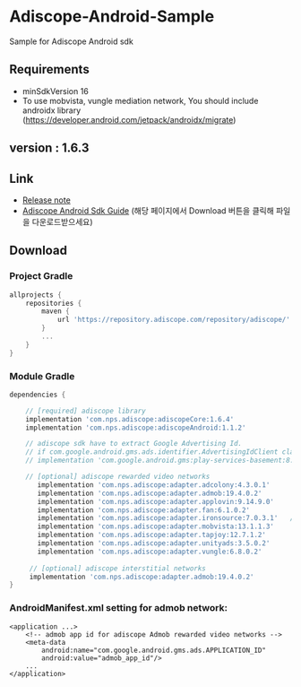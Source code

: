 # Adiscope-Android-Sample
Sample for Adiscope Android sdk


## Requirements
- minSdkVersion 16
- To use mobvista, vungle mediation network, You should include androidx library (https://developer.android.com/jetpack/androidx/migrate)

## version : 1.6.3

## Link
- [Release note](https://github.com/adiscope/Adiscope-Android-Sample/wiki/release_note)
- [Adiscope Android Sdk Guide](https://github.com/adiscope/Adiscope-Android-Sample/tree/master/doc/AdiscopeAndroidSdk_guide.pdf) (해당 페이지에서 Download 버튼을 클릭해 파일을 다운로드받으세요)

## Download

### Project Gradle
```gradle
allprojects {
    repositories {
        maven {
            url 'https://repository.adiscope.com/repository/adiscope/'
        }
        ...
    }
}
```

### Module Gradle
```gradle
dependencies {

    // [required] adiscope library
    implementation 'com.nps.adiscope:adiscopeCore:1.6.4'
    implementation 'com.nps.adiscope:adiscopeAndroid:1.1.2'

    // adiscope sdk have to extract Google Advertising Id.
    // if com.google.android.gms.ads.identifier.AdvertisingIdClient class is not included in your app, uncomment following code
    // implementation 'com.google.android.gms:play-services-basement:8.3.0'

    // [optional] adiscope rewarded video networks
       implementation 'com.nps.adiscope:adapter.adcolony:4.3.0.1'      // adcolony
       implementation 'com.nps.adiscope:adapter.admob:19.4.0.2'        // admob (use play-services-ads:19.4.0 dependency)
       implementation 'com.nps.adiscope:adapter.applovin:9.14.9.0'        // applovin
       implementation 'com.nps.adiscope:adapter.fan:6.1.0.2'           // fan
       implementation 'com.nps.adiscope:adapter.ironsource:7.0.3.1'   // ironsource
       implementation 'com.nps.adiscope:adapter.mobvista:13.1.1.3'     // mobvista (use androidx)
       implementation 'com.nps.adiscope:adapter.tapjoy:12.7.1.2'        // tapjoy
       implementation 'com.nps.adiscope:adapter.unityads:3.5.0.2'      // unityads
       implementation 'com.nps.adiscope:adapter.vungle:6.8.0.2'        // vungle (use androidx)
 
     // [optional] adiscope interstitial networks
     implementation 'com.nps.adiscope:adapter.admob:19.4.0.2'           // admob (use play-services-ads:19.4.0 dependency)
}
```

### AndroidManifest.xml setting for admob network:
```
<application ...>
    <!-- admob app id for adiscope Admob rewarded video networks -->
    <meta-data
        android:name="com.google.android.gms.ads.APPLICATION_ID"
        android:value="admob_app_id"/>
    ...
</application>
```

